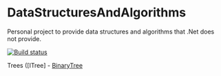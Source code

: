 # DataStructuresAndAlgorithms
Personal project to provide data structures and algorithms that .Net does not provide.

[![Build status](https://ci.appveyor.com/api/projects/status/l875oun5ex1ti971/branch/master?svg=true)](https://ci.appveyor.com/project/MirkMissen/datastructuresandalgorithms/branch/master)

Trees ([ITree]
    - [BinaryTree](https://github.com/MirkMissen/DataStructuresAndAlgorithms/blob/master/DataStructuresAndAlgorithms/DataStructuresAndAlgorithms/Datastructures/Trees/BinaryTree.cs)
